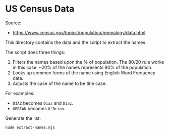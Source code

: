 # US Census Data

Source:
- https://www.census.gov/topics/population/genealogy/data.html

This directory contains the data and the script to extract the names.

The script does three things:

1. Filters the names based upon the % of population. The 80/20 rule works in this case. ~20% of the names represents 80% of the population.
1. Looks up common forms of the name using English Word Frequency data.
1. Adjusts the case of the name to be title case.

For examples:

- `DIAZ` becomes `Diaz` and `Díaz`.
- `OBRIAN` becomes `O'Brian`.

Generate the list:

```sh
node extract-names.mjs
```
